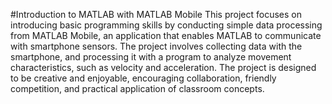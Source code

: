 #Introduction to MATLAB with MATLAB Mobile
This project focuses on introducing basic programming skills by conducting simple data processing from MATLAB Mobile, an application that enables MATLAB to communicate with smartphone sensors.
The project involves collecting data with the smartphone, and processing it with a program to analyze movement characteristics, such as velocity and acceleration.
The project is designed to be creative and enjoyable, encouraging collaboration, friendly competition, and practical application of classroom concepts.

